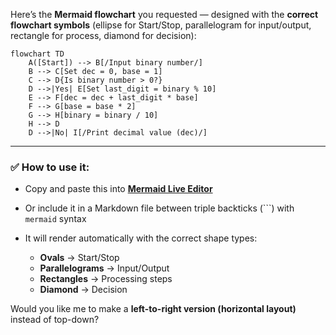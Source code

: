Here’s the **Mermaid flowchart** you requested — designed with the **correct flowchart symbols** (ellipse for Start/Stop, parallelogram for input/output, rectangle for process, diamond for decision):

```mermaid
flowchart TD
    A([Start]) --> B[/Input binary number/]
    B --> C[Set dec = 0, base = 1]
    C --> D{Is binary number > 0?}
    D -->|Yes| E[Set last_digit = binary % 10]
    E --> F[dec = dec + last_digit * base]
    F --> G[base = base * 2]
    G --> H[binary = binary / 10]
    H --> D
    D -->|No| I[/Print decimal value (dec)/]
```

---

### ✅ How to use it:

* Copy and paste this into [**Mermaid Live Editor**](https://mermaid.live)
* Or include it in a Markdown file between triple backticks (```) with `mermaid` syntax
* It will render automatically with the correct shape types:

  * **Ovals** → Start/Stop
  * **Parallelograms** → Input/Output
  * **Rectangles** → Processing steps
  * **Diamond** → Decision

Would you like me to make a **left-to-right version (horizontal layout)** instead of top-down?

